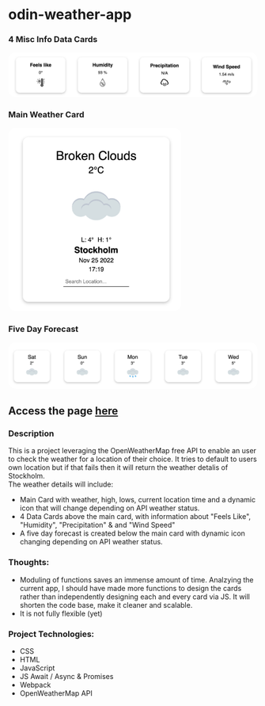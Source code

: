 # odin-weather-app

### 4 Misc Info Data Cards
<img src="src/images/README/apiData.png" alt="drawing" width="800" style = "border-radius: 15px"/>

### Main Weather Card
<img src="src/images/README/mainCard.png" alt="drawing" width="350" style = "border-radius: 15px"/>

### Five Day Forecast

<img src="src/images/README/forecast.png" alt="drawing" width="800" style = "border-radius: 15px" />

## Access the page [here](https://benjamin-albarzendji.github.io/odin-weather-app/)

### Description
This is a project leveraging the OpenWeatherMap free API to enable an user to check the weather for a location of their choice. It tries to default to users own location but if that fails then it will return the weather detalis of Stockholm.   
The  weather details will include:
* Main Card with weather, high, lows, current location time and a dynamic icon that will change depending on API weather status. 
* 4 Data Cards above the main card, with information about "Feels Like", "Humidity", "Precipitation" & and "Wind Speed" 
* A five day forecast is created below the main card with dynamic icon changing depending on API weather status. 


### Thoughts: 
* Moduling of functions saves an immense amount of time. Analzying the current app, I should have made more functions to design the cards rather than independently designing each and every card via JS. It will shorten the code base, make it cleaner and scalable. 
*  It is not fully flexible (yet)


### Project Technologies:
* CSS 
* HTML
* JavaScript
* JS Await / Async & Promises
* Webpack
* OpenWeatherMap API 

